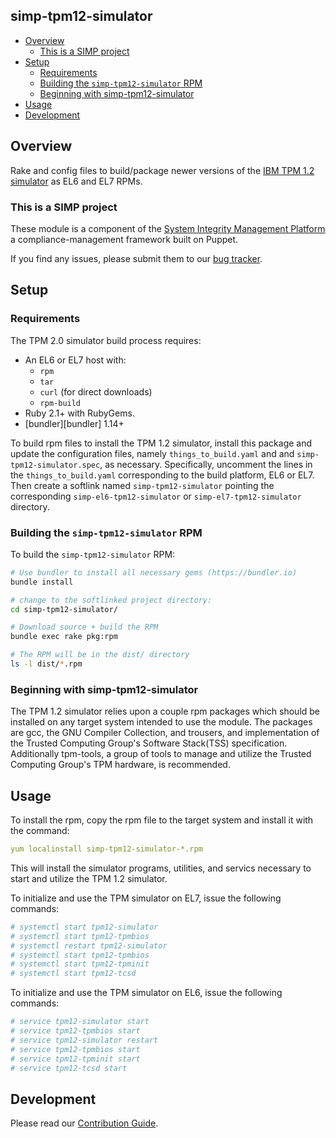 ## simp-tpm12-simulator

<!-- vim-markdown-toc GFM -->

* [Overview](#overview)
  * [This is a SIMP project](#this-is-a-simp-project)
* [Setup](#setup)
  * [Requirements](#requirements)
  * [Building the `simp-tpm12-simulator` RPM](#building-the-simp-tpm12-simulator-rpm)
  * [Beginning with simp-tpm12-simulator](#beginning-with-simp-tpm12-simulator)
* [Usage](#usage)
* [Development](#development)

<!-- vim-markdown-toc -->

## Overview

Rake and config files to build/package newer versions of the [IBM TPM 1.2
simulator][ibmswtpm12] as EL6 and EL7 RPMs.

### This is a SIMP project

These module is a component of the [System Integrity Management
Platform][simp] a compliance-management framework built on Puppet.

If you find any issues, please submit them to our [bug tracker][simp-jira].

## Setup

### Requirements

The TPM 2.0 simulator build process requires:

* An EL6 or EL7 host with:
  - `rpm`
  - `tar`
  - `curl` (for direct downloads)
  - `rpm-build`
* Ruby 2.1+ with RubyGems.
* [bundler][bundler] 1.14+


To build rpm files to install the TPM 1.2 simulator, install this package and
update the configuration files, namely `things_to_build.yaml` and
and `simp-tpm12-simulator.spec`, as necessary.  Specifically, uncomment the
lines in the `things_to_build.yaml` corresponding to the build platform, EL6 or
EL7. Then create a softlink named `simp-tpm12-simulator` pointing the
corresponding `simp-el6-tpm12-simulator` or `simp-el7-tpm12-simulator` 
directory.

### Building the `simp-tpm12-simulator` RPM
To build the `simp-tpm12-simulator` RPM:

```sh
# Use bundler to install all necessary gems (https://bundler.io)
bundle install

# change to the softlinked project directory:
cd simp-tpm12-simulator/

# Download source + build the RPM
bundle exec rake pkg:rpm

# The RPM will be in the dist/ directory
ls -l dist/*.rpm
```

### Beginning with simp-tpm12-simulator

The TPM 1.2 simulator relies upon a couple rpm packages which should be
installed on any target system intended to use the module. The packages are
gcc, the GNU Compiler Collection, and trousers, and implementation of the 
Trusted Computing Group's Software Stack(TSS) specification.  Additionally
tpm-tools, a group of tools to manage and utilize the Trusted Computing
Group's TPM hardware, is recommended.

## Usage

To install the rpm, copy the rpm file to the target system and install it
with the command:

```yaml
yum localinstall simp-tpm12-simulator-*.rpm
```

This will install the simulator programs, utilities, and servics necessary
to start and utilize the TPM 1.2 simulator.

To initialize and use the TPM simulator on EL7, issue the following commands:

```yaml
# systemctl start tpm12-simulator
# systemctl start tpm12-tpmbios
# systemctl restart tpm12-simulator
# systemctl start tpm12-tpmbios
# systemctl start tpm12-tpminit
# systemctl start tpm12-tcsd
```

To initialize and use the TPM simulator on EL6, issue the following commands:

```yaml
# service tpm12-simulator start
# service tpm12-tpmbios start
# service tpm12-simulator restart
# service tpm12-tpmbios start
# service tpm12-tpminit start
# service tpm12-tcsd start
```

## Development

Please read our [Contribution Guide](http://simp-doc.readthedocs.io/en/stable/contributors_guide/index.html).

[simp]: https://github.com/NationalSecurityAgency/SIMP/
[jira]: https://simp-project.atlassian.net/
[simp-jira]: https://simp-project.atlassian.net/
[ibmswtpm12]: https://sourceforge.net/projects/ibmswtpm/


